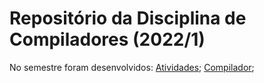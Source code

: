 # Repositório da Disciplina de Compiladores (2022/1)

No semestre foram desenvolvidos:
    [Atividades](1.%20Atividades/README.md);
    [Compilador](2.%20Compilador/README.md);
